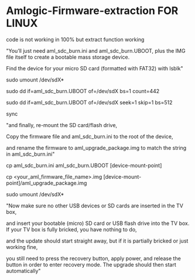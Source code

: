 # Amlogic-Firmware-extraction FOR LINUX

code is not working in 100% but extract function working

"You’ll just need aml_sdc_burn.ini and aml_sdc_burn.UBOOT, plus the IMG file itself to create a bootable mass storage device.

Find the device for your micro SD card (formatted with FAT32) with lsblk"


sudo umount /dev/sdX*

sudo dd if=aml_sdc_burn.UBOOT of=/dev/sdX bs=1 count=442

sudo dd if=aml_sdc_burn.UBOOT of=/dev/sdX seek=1 skip=1 bs=512

sync


"and finally, re-mount the SD card/flash drive, 

Copy the firmware file and aml_sdc_burn.ini to the root of the device,

and rename the firmware to aml_upgrade_package.img to match the string in aml_sdc_burn.ini"


cp aml_sdc_burn.ini aml_sdc_burn.UBOOT [device-mount-point] 

cp <your_aml_firmware_file_name>.img [device-mount-point]/aml_upgrade_package.img 

sudo umount /dev/sdX*



"Now make sure no other USB devices or SD cards are inserted in the TV box,

and insert your bootable (micro) SD card or USB flash drive into the TV box. If your TV box is fully bricked, you have nothing to do,

and the update should start straight away, but if it is partially bricked or just working fine,

you still need to press the recovery button, apply power, and release the button in order to enter recovery mode. The upgrade should then start automatically"
